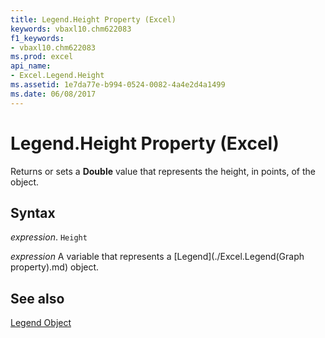 ```yaml
---
title: Legend.Height Property (Excel)
keywords: vbaxl10.chm622083
f1_keywords:
- vbaxl10.chm622083
ms.prod: excel
api_name:
- Excel.Legend.Height
ms.assetid: 1e7da77e-b994-0524-0082-4a4e2d4a1499
ms.date: 06/08/2017
---
```



# Legend.Height Property (Excel)

Returns or sets a  **Double** value that represents the height, in points, of the object.


## Syntax

 _expression_. `Height`

 _expression_ A variable that represents a [Legend](./Excel.Legend(Graph property).md) object.


## See also


[Legend Object](Excel.Legend(object).md)

